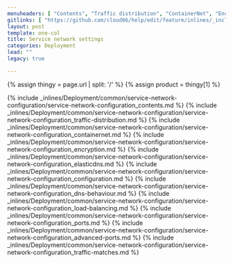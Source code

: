 ```yaml
---
menuheaders: [ "Contents", "Traffic distribution", "ContainerNet", "Encryption", "ElasticDNS", "Configuration", "DNS Behaviour", "Load Balancing", "Ports", "Advanced ports", "Traffic matches" ]
gitlinks: [ "https://github.com/cloud66/help/edit/feature/inlines/_includes/_inlines/Deployment/common/service-network-configuration/service-network-configuration_contents.md", "https://github.com/cloud66/help/edit/feature/inlines/_includes/_inlines/Deployment/common/service-network-configuration/service-network-configuration_traffic-distribution.md", "https://github.com/cloud66/help/edit/feature/inlines/_includes/_inlines/Deployment/common/service-network-configuration/service-network-configuration_containernet.md", "https://github.com/cloud66/help/edit/feature/inlines/_includes/_inlines/Deployment/common/service-network-configuration/service-network-configuration_encryption.md", "https://github.com/cloud66/help/edit/feature/inlines/_includes/_inlines/Deployment/common/service-network-configuration/service-network-configuration_elasticdns.md", "https://github.com/cloud66/help/edit/feature/inlines/_includes/_inlines/Deployment/common/service-network-configuration/service-network-configuration_configuration.md", "https://github.com/cloud66/help/edit/feature/inlines/_includes/_inlines/Deployment/common/service-network-configuration/service-network-configuration_dns-behaviour.md", "https://github.com/cloud66/help/edit/feature/inlines/_includes/_inlines/Deployment/common/service-network-configuration/service-network-configuration_load-balancing.md", "https://github.com/cloud66/help/edit/feature/inlines/_includes/_inlines/Deployment/common/service-network-configuration/service-network-configuration_ports.md", "https://github.com/cloud66/help/edit/feature/inlines/_includes/_inlines/Deployment/common/service-network-configuration/service-network-configuration_advanced-ports.md", "https://github.com/cloud66/help/edit/feature/inlines/_includes/_inlines/Deployment/common/service-network-configuration/service-network-configuration_traffic-matches.md" ]
layout: post
template: one-col
title: Service network settings
categories: Deployment
lead: ""
legacy: true

---
```


{% assign thingy = page.url | split: '/' %}
{% assign product = thingy[1] %}

<a name="1"></a>{% include _inlines/Deployment/common/service-network-configuration/service-network-configuration_contents.md %}
<a name="2"></a>{% include _inlines/Deployment/common/service-network-configuration/service-network-configuration_traffic-distribution.md %}
<a name="3"></a>{% include _inlines/Deployment/common/service-network-configuration/service-network-configuration_containernet.md %}
<a name="4"></a>{% include _inlines/Deployment/common/service-network-configuration/service-network-configuration_encryption.md %}
<a name="5"></a>{% include _inlines/Deployment/common/service-network-configuration/service-network-configuration_elasticdns.md %}
<a name="6"></a>{% include _inlines/Deployment/common/service-network-configuration/service-network-configuration_configuration.md %}
<a name="7"></a>{% include _inlines/Deployment/common/service-network-configuration/service-network-configuration_dns-behaviour.md %}
<a name="8"></a>{% include _inlines/Deployment/common/service-network-configuration/service-network-configuration_load-balancing.md %}
<a name="9"></a>{% include _inlines/Deployment/common/service-network-configuration/service-network-configuration_ports.md %}
<a name="10"></a>{% include _inlines/Deployment/common/service-network-configuration/service-network-configuration_advanced-ports.md %}
<a name="11"></a>{% include _inlines/Deployment/common/service-network-configuration/service-network-configuration_traffic-matches.md %}